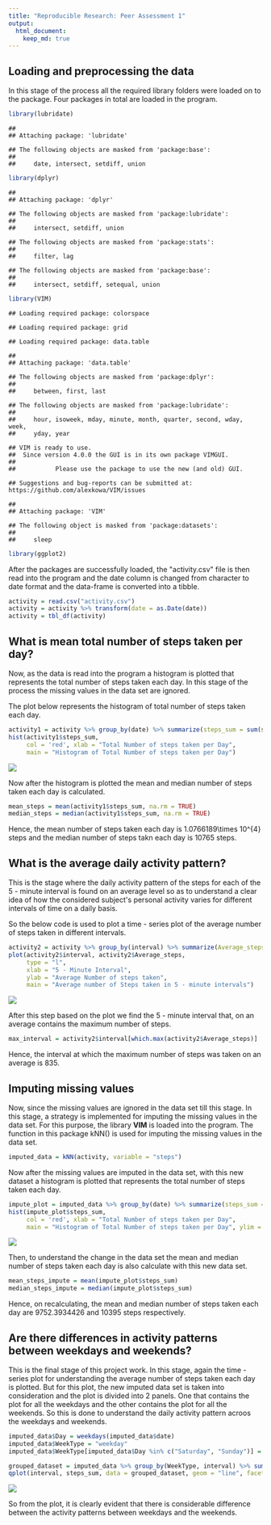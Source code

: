 ```yaml
---
title: "Reproducible Research: Peer Assessment 1"
output: 
  html_document:
    keep_md: true
---
```



## Loading and preprocessing the data

In this stage of the process all the required library folders were loaded on to the package. Four packages in total are loaded in the program.


```r
library(lubridate)
```

```
## 
## Attaching package: 'lubridate'
```

```
## The following objects are masked from 'package:base':
## 
##     date, intersect, setdiff, union
```

```r
library(dplyr)
```

```
## 
## Attaching package: 'dplyr'
```

```
## The following objects are masked from 'package:lubridate':
## 
##     intersect, setdiff, union
```

```
## The following objects are masked from 'package:stats':
## 
##     filter, lag
```

```
## The following objects are masked from 'package:base':
## 
##     intersect, setdiff, setequal, union
```

```r
library(VIM)
```

```
## Loading required package: colorspace
```

```
## Loading required package: grid
```

```
## Loading required package: data.table
```

```
## 
## Attaching package: 'data.table'
```

```
## The following objects are masked from 'package:dplyr':
## 
##     between, first, last
```

```
## The following objects are masked from 'package:lubridate':
## 
##     hour, isoweek, mday, minute, month, quarter, second, wday, week,
##     yday, year
```

```
## VIM is ready to use. 
##  Since version 4.0.0 the GUI is in its own package VIMGUI.
## 
##           Please use the package to use the new (and old) GUI.
```

```
## Suggestions and bug-reports can be submitted at: https://github.com/alexkowa/VIM/issues
```

```
## 
## Attaching package: 'VIM'
```

```
## The following object is masked from 'package:datasets':
## 
##     sleep
```

```r
library(ggplot2)
```

After the packages are successfully loaded, the "activity.csv" file is then read into the program and the date column is changed from character to date format and the data-frame is converted into a tibble.


```r
activity = read.csv("activity.csv")
activity = activity %>% transform(date = as.Date(date))
activity = tbl_df(activity)
```


## What is mean total number of steps taken per day?

Now, as the data is read into the program a histogram is plotted that represents the total number of steps taken each day. In this stage of the process the missing values in the data set are ignored.

The plot below represents the histogram of total number of steps taken each day.


```r
activity1 = activity %>% group_by(date) %>% summarize(steps_sum = sum(steps))
hist(activity1$steps_sum, 
     col = 'red', xlab = "Total Number of steps taken per Day", 
     main = "Histogram of Total Number of steps taken per Day")
```

![](PA1_template_files/figure-html/histogram-1.png)<!-- -->

Now after the histogram is plotted the mean and median number of steps taken each day is calculated.


```r
mean_steps = mean(activity1$steps_sum, na.rm = TRUE)
median_steps = median(activity1$steps_sum, na.rm = TRUE)
```

Hence, the mean number of steps taken each day is 1.0766189\times 10^{4} steps and the median number of steps takn each day is 10765 steps.

## What is the average daily activity pattern?

This is the stage where the daily activity pattern of the steps for each of the 5 - minute interval is found on an average level so as to understand a clear idea of how the considered subject's personal activity varies for different intervals of time on a daily basis.

So the below code is used to plot a time - series plot of the average number of steps taken in different intervals.


```r
activity2 = activity %>% group_by(interval) %>% summarize(Average_steps = mean(steps, na.rm = TRUE))
plot(activity2$interval, activity2$Average_steps, 
     type = "l", 
     xlab = "5 - Minute Interval", 
     ylab = "Average Number of steps taken", 
     main = "Average number of Steps taken in 5 - minute intervals")
```

![](PA1_template_files/figure-html/time_series_plot-1.png)<!-- -->

After this step based on the plot we find the 5 - minute interval that, on an average contains the maximum number of steps.


```r
max_interval = activity2$interval[which.max(activity2$Average_steps)]
```

Hence, the interval at which the maximum number of steps was taken on an average is 835.

## Imputing missing values

Now, since the missing values are ignored in the data set till this stage. In this stage, a strategy is implemented for imputing the missing values in the data set. For this purpose, the library **VIM** is loaded into the program. The function in this package kNN() is used for imputing the missing values in the data set.


```r
imputed_data = kNN(activity, variable = "steps")
```

Now after the missing values are imputed in the data set, with this new dataset a histogram is plotted that represents the total number of steps taken each day.


```r
impute_plot = imputed_data %>% group_by(date) %>% summarize(steps_sum = sum(steps))
hist(impute_plot$steps_sum, 
     col = 'red', xlab = "Total Number of steps taken per Day", 
     main = "Histogram of Total Number of steps taken per Day", ylim = c(0, 30))
```

![](PA1_template_files/figure-html/histogram_new-1.png)<!-- -->

Then, to understand the change in the data set the mean and median number of steps taken each day is also calculate with this new data set.


```r
mean_steps_impute = mean(impute_plot$steps_sum)
median_steps_impute = median(impute_plot$steps_sum)
```

Hence, on recalculating, the mean and median number of steps taken each day are 9752.3934426 and 10395 steps respectively.

## Are there differences in activity patterns between weekdays and weekends?

This is the final stage of this project work. In this stage, again the time - series plot for understanding the average number of steps taken each day is plotted. But for this plot, the new imputed data set is taken into consideration and the plot is divided into 2 panels. One that contains the plot for all the weekdays and the other contains the plot for all the weekends. So this is done to understand the daily activity pattern acroos the weekdays and weekends.


```r
imputed_data$Day = weekdays(imputed_data$date)
imputed_data$WeekType = "weekday"
imputed_data$WeekType[imputed_data$Day %in% c("Saturday", "Sunday")] = "weekend"

grouped_dataset = imputed_data %>% group_by(WeekType, interval) %>% summarize(steps_sum = mean(steps))
qplot(interval, steps_sum, data = grouped_dataset, geom = "line", facets = WeekType~., xlab = "Interval", ylab = "Number of Steps", main = "Average Number of Steps Weekdays VS Weekends")
```

![](PA1_template_files/figure-html/time_series_plot_2-1.png)<!-- -->

So from the plot, it is clearly evident that there is considerable difference between the activity patterns between weekdays and the weekends.
